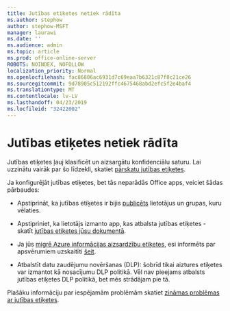 ```yaml
---
title: Jutības etiķetes netiek rādīta
ms.author: stephow
author: stephow-MSFT
manager: laurawi
ms.date: ''
ms.audience: admin
ms.topic: article
ms.prod: office-online-server
ROBOTS: NOINDEX, NOFOLLOW
localization_priority: Normal
ms.openlocfilehash: fac86806ac6931d7c69eaa7b6321c87f8c21ce26
ms.sourcegitcommit: 9d78905c512192ffc4675468abd2efc5f2e4baf4
ms.translationtype: MT
ms.contentlocale: lv-LV
ms.lasthandoff: 04/23/2019
ms.locfileid: "32422002"
---
```

# <a name="sensitivity-labels-not-appearing"></a>Jutības etiķetes netiek rādīta

Jutības etiķetes ļauj klasificēt un aizsargātu konfidenciālu saturu. Lai uzzinātu vairāk par šo līdzekli, skatiet [pārskatu jutības etiķetes](https://docs.microsoft.com/en-us/office365/securitycompliance/sensitivity-labels).

Ja konfigurējāt jutības etiķetes, bet tās neparādās Office apps, veiciet šādas pārbaudes:

- Apstiprināt, ka jutības etiķetes ir bijis [publicēts](https://docs.microsoft.com/en-us/Office365/SecurityCompliance/sensitivity-labels#what-label-policies-can-do) lietotājus un grupas, kuru vēlaties.

- Apstipriniet, ka lietotājs izmanto app, kas atbalsta jutības etiķetes - skatīt [jutības etiķetes jūsu dokumentā](https://support.office.com/en-us/article/apply-sensitivity-labels-to-your-documents-and-email-within-office-2f96e7cd-d5a4-403b-8bd7-4cc636bae0f9?ad=US&ui=en-US&rs=en-US#bkmk_whereavailable).
 
 
- Ja jūs [migrē Azure informācijas aizsardzību etiķetes](https://docs.microsoft.com/en-us/azure/information-protection/configure-policy-migrate-labels), esi informēts par apsvērumiem uzskaitīti [šeit](https://docs.microsoft.com/en-us/azure/information-protection/configure-policy-migrate-labels#considerations-for-unified-labels).

- Atbalstīt datu zaudējumu novēršanas (DLP): šobrīd tikai aiztures etiķetes var izmantot kā nosacījumu DLP politikā.  Vēl nav pieejams atbalsts jutības etiķetes DLP politikā, bet mēs strādājam pie tā.

Plašāku informāciju par iespējamām problēmām skatiet [zināmas problēmas ar jutības etiķetes](https://support.office.com/en-us/article/known-issues-with-sensitivity-labels-in-office-b169d687-2bbd-4e21-a440-7da1b2743edc?ui=en-US&rs=en-US&ad=US).
